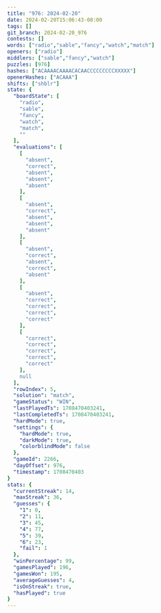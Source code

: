 ```yaml
---
title: "976: 2024-02-20"
date: 2024-02-20T15:06:43-08:00
tags: []
git_branch: 2024-02-20_976
contests: []
words: ["radio","sable","fancy","watch","match"]
openers: ["radio"]
middlers: ["sable","fancy","watch"]
puzzles: [976]
hashes: ["ACAAAACAAAACACAACCCCCCCCCXXXXX"]
openerHashes: ["ACAAA"]
shifts: ["shblr"]
state: {
  "boardState": [
    "radio",
    "sable",
    "fancy",
    "watch",
    "match",
    ""
  ],
  "evaluations": [
    [
      "absent",
      "correct",
      "absent",
      "absent",
      "absent"
    ],
    [
      "absent",
      "correct",
      "absent",
      "absent",
      "absent"
    ],
    [
      "absent",
      "correct",
      "absent",
      "correct",
      "absent"
    ],
    [
      "absent",
      "correct",
      "correct",
      "correct",
      "correct"
    ],
    [
      "correct",
      "correct",
      "correct",
      "correct",
      "correct"
    ],
    null
  ],
  "rowIndex": 5,
  "solution": "match",
  "gameStatus": "WIN",
  "lastPlayedTs": 1708470403241,
  "lastCompletedTs": 1708470403241,
  "hardMode": true,
  "settings": {
    "hardMode": true,
    "darkMode": true,
    "colorblindMode": false
  },
  "gameId": 2266,
  "dayOffset": 976,
  "timestamp": 1708470403
}
stats: {
  "currentStreak": 14,
  "maxStreak": 36,
  "guesses": {
    "1": 0,
    "2": 11,
    "3": 45,
    "4": 77,
    "5": 39,
    "6": 23,
    "fail": 1
  },
  "winPercentage": 99,
  "gamesPlayed": 196,
  "gamesWon": 195,
  "averageGuesses": 4,
  "isOnStreak": true,
  "hasPlayed": true
}
---
```

<!-- more -->

